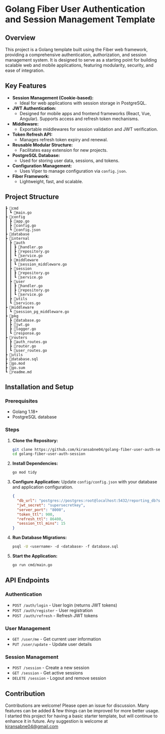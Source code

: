 # Golang Fiber User Authentication and Session Management Template

## Overview
This project is a Golang template built using the Fiber web framework, providing a comprehensive authentication, authorization, and session management system. It is designed to serve as a starting point for building scalable web and mobile applications, featuring modularity, security, and ease of integration.

## Key Features
- **Session Management (Cookie-based):** 
  - Ideal for web applications with session storage in PostgreSQL.
- **JWT Authentication:**
  - Designed for mobile apps and frontend frameworks (React, Vue, Angular). Supports access and refresh token mechanisms.
- **Middleware:**
  - Exportable middlewares for session validation and JWT verification.
- **Token Refresh API:**
  - Manages refresh token expiry and renewal.
- **Reusable Modular Structure:**
  - Facilitates easy extension for new projects.
- **PostgreSQL Database:**
  - Used for storing user data, sessions, and tokens.
- **Configuration Management:**
  - Uses Viper to manage configuration via `config.json`.
- **Fiber Framework:**
  - Lightweight, fast, and scalable.

## Project Structure
```
┣ 📂cmd
┃ ┗ 📜main.go
┣ 📂config
┃ ┣ 📜app.go
┃ ┣ 📜config.go
┃ ┗ 📜config.json
┣ 📂database
┣ 📂internal
┃ ┣ 📂auth
┃ ┃ ┣ 📜handler.go
┃ ┃ ┣ 📜repository.go
┃ ┃ ┗ 📜service.go
┃ ┣ 📂middleware
┃ ┃ ┗ 📜session_middleware.go
┃ ┣ 📂session
┃ ┃ ┣ 📜repository.go
┃ ┃ ┗ 📜service.go
┃ ┣ 📂user
┃ ┃ ┣ 📜handler.go
┃ ┃ ┣ 📜repository.go
┃ ┃ ┗ 📜service.go
┃ ┣ 📂utils
┃ ┗ 📜services.go
┣ 📂middleware
┃ ┗ 📜session_pg_middleware.go
┣ 📂pkg
┃ ┣ 📜database.go
┃ ┣ 📜jwt.go
┃ ┣ 📜logger.go
┃ ┗ 📜response.go
┣ 📂routers
┃ ┣ 📜auth_routes.go
┃ ┣ 📜router.go
┃ ┗ 📜user_routes.go
┣ 📂utils
┣ 📜database.sql
┣ 📜go.mod
┣ 📜go.sum
┗ 📜readme.md
```

## Installation and Setup
### Prerequisites
- Golang 1.18+
- PostgreSQL database

### Steps
1. **Clone the Repository:**
   ```bash
   git clone https://github.com/kiransabne04/golang-fiber-user-auth-session.git
   cd golang-fiber-user-auth-session
   ```
2. **Install Dependencies:**
   ```bash
   go mod tidy
   ```
3. **Configure Application:**
   Update `config/config.json` with your database and application configuration.
   ```json
   {
     "db_url": "postgres://postgres:root@localhost:5432/reporting_db?sslmode=disable",
     "jwt_secret": "supersecretkey",
     "server_port": "8000",
     "token_ttl": 900,
     "refresh_ttl": 86400,
     "session_ttl_mins": 15
   }
   ```
4. **Run Database Migrations:**
   ```bash
   psql -U <username> -d <database> -f database.sql
   ```
5. **Start the Application:**
   ```bash
   go run cmd/main.go
   ```

## API Endpoints
### Authentication
- `POST /auth/login` - User login (returns JWT tokens)
- `POST /auth/register` - User registration
- `POST /auth/refresh` - Refresh JWT tokens

### User Management
- `GET /user/me` - Get current user information
- `PUT /user/update` - Update user details

### Session Management
- `POST /session` - Create a new session
- `GET /session` - Get active sessions
- `DELETE /session` - Logout and remove session

## Contribution
Contributions are welcome! Please open an issue for discussion. Many features can be added & few things can be improved for more better usage. I started this project for having a basic starter template, but will continue to enhance it in future. Any suggestion is welcome at kiransabne04@gmail.com

